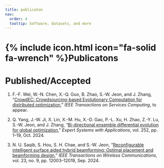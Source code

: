 ```yaml
---
title: publicaton
nav:
  order: 4
  tooltip: Software, datasets, and more
---
```


# {% include icon.html icon="fa-solid fa-wrench" %}Publicatons

# **Published/Accepted**


1. F.-F. Wei, W.-N. Chen, X.-Q. Guo, B. Zhao, S.-W. Jeon, and J. Zhang, “[CrowdEC: Crowdsourcing-based Evolutionary Computation for distributed optimization](https://ieeexplore.ieee.org/abstract/document/10618890),” *IEEE Transactions on Services Computing*, to appear.

2. Q. Yang, J.-W. Ji, X. Lin, X.-M. Hu, X.-D. Gao, P.-L. Xu, H. Zhao, Z.-Y. Lu, S.-W. Jeon, and J. Zhang, “[Bi-directional ensemble differential evolution for global optimization](https://www.sciencedirect.com/science/article/pii/S0957417424011114),” *Expert Systems with Applications*, vol. 252, pp. 1–19, Oct. 2024.

3. N. U. Saqib, S. Hou, S. H. Chae, and S.-W. Jeon, “[Reconfigurable intelligent surface aided hybrid beamforming: Optimal placement and beamforming design](https://ieeexplore.ieee.org/abstract/document/10505148),” *IEEE Transactions on Wireless Communications*, vol. 23, no. 9, pp. 12003–12019, Sep. 2024.
